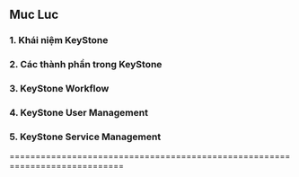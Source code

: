 ## Muc Luc
### 1. Khái niệm KeyStone 
### 2. Các thành phần trong KeyStone
### 3. KeyStone Workflow
### 4. KeyStone User Management
### 5. KeyStone Service Management

============================================================================